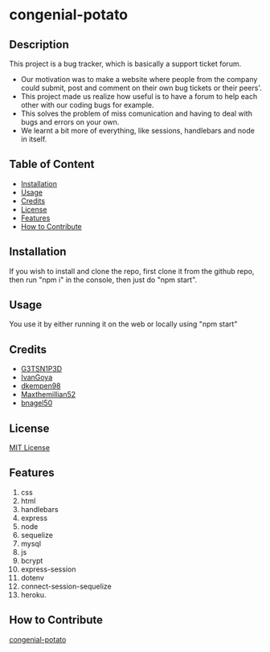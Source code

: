 
# congenial-potato

## Description

This project is a bug tracker, which is basically a support ticket forum.

- Our motivation was to make a website where people from the company could submit, post and comment on their own bug tickets or their peers'.
- This project made us realize how useful is to have a forum to help each other with our coding bugs for example.
- This solves the problem of miss comunication and having to deal with bugs and errors on your own.
- We learnt a bit more of everything, like sessions, handlebars and node in itself.

## Table of Content 

- [Installation](#installation)
- [Usage](#usage)
- [Credits](#credits)
- [License](#license)
- [Features](#features)
- [How to Contribute](#contribute)

## Installation

If you wish to install and clone the repo, first clone it from the github repo, then run "npm i" in the console, then just do "npm start".

## Usage

You use it by either running it on the web or locally using "npm start"

## Credits

- [G3TSN1P3D](https://github.com/G3TSN1P3D/)
- [IvanGoya](https://github.com/IvanGoya/)
- [dkempen98](https://github.com/dkempen98)
- [Maxthemillian52](https://github.com/Maxthemilian52)
- [bnagel50](https://github.com/bnagel50)

## License

[MIT License](./LICENSE)

## Features

1. css
1. html
1. handlebars
1. express
1. node
1. sequelize
1. mysql
1. js
1. bcrypt
1. express-session
1. dotenv
1. connect-session-sequelize
1. heroku.

## How to Contribute

[congenial-potato](https://github.com/IvanGoya/congenial-potato)

